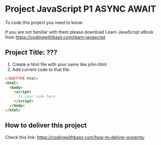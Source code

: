 # Project JavaScript P1 ASYNC AWAIT

To code this project you need to know:

If you are not familiar with them please download Learn JavaScript eBook from https://codingwithbasir.com/learn-javascript

## Project Title: ???

1. Create a html file with your name like john.html
2. Add current code to that file:

```html
<!DOCTYPE html>
<html>
  <body>
    <script>
      // your code here
    </script>
  </body>
</html>
```

## How to deliver this project

Check this link: https://codingwithbasir.com/how-to-deliver-projects/
